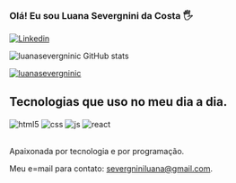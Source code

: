 ### Olá! Eu sou  Luana Severgnini da Costa 🖐️

[![Linkedin](https://img.shields.io/badge/LinkedIn-0077B5?style=for-the-badge&logo=linkedin&logoColor=white)](https://www.linkedin.com/in/luanasevergninidacosta/)

![luanasevergninic GitHub stats](https://github-readme-stats.vercel.app/api?username=luanasevergninic&show_icons=true&theme=dracula)

[![luanasevergninic](https://github-readme-stats.vercel.app/api/top-langs/?username=luanasevergninic&layout=compact)](https://github.com/luanasevergninic/github-readme-stats)

## Tecnologias que uso no meu dia a dia. 

<div style="display: inline_block">
  <img align="center" alt="html5" src="https://img.shields.io/badge/HTML5-E34F26?style=for-the-badge&logo=html5&logoColor=white" />
  <img align="center" alt="css" src="https://img.shields.io/badge/CSS3-1572B6?style=for-the-badge&logo=css3&logoColor=white" />
  <img align="center" alt="js" src="https://img.shields.io/badge/JavaScript-F7DF1E?style=for-the-badge&logo=javascript&logoColor=black" />
   <img align="center" alt="react" src="https://img.shields.io/badge/React-20232A?style=for-the-badge&logo=react&logoColor=61DAFB" />
 </div><br/>

 Apaixonada por tecnologia e por programação.

 Meu e=mail para contato: severgniniluana@gmail.com.
